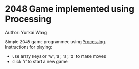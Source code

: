 # 2048 Game implemented using Processing  

Author: Yunkai Wang  

Simple 2048 game programmed using [Processing](https://processing.org/ "Processing").  
Instructions for playing:  
- use array keys or 'w', 'a', 's', 'd' to make moves  
- click 'r' to start a new game  